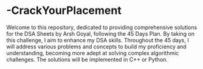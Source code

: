 # -CrackYourPlacement
Welcome to this repository, dedicated to providing comprehensive solutions for the DSA Sheets by Arsh Goyal, following the 45 Days Plan. By taking on this challenge, I aim to enhance my DSA skills. Throughout the 45 days, I will address various problems and concepts to build my proficiency and understanding, becoming more adept at solving complex algorithmic challenges. The solutions will be implemented in C++ or Python.
